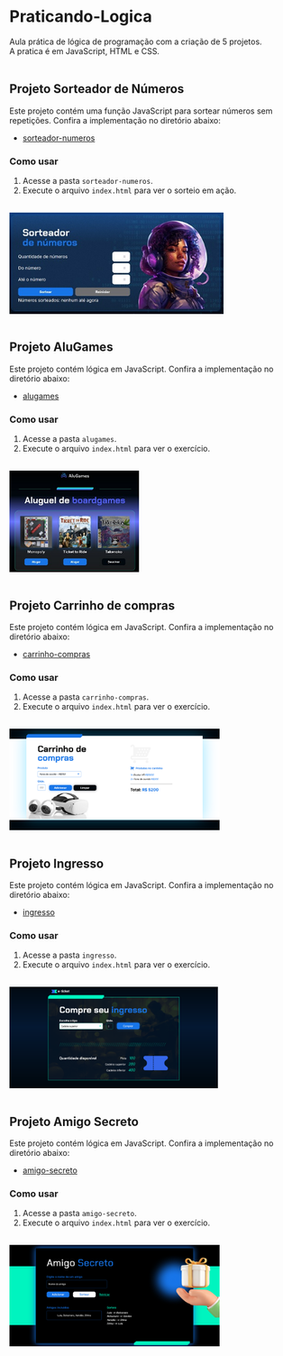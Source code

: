 # Praticando-Logica
Aula prática de lógica de programação com a criação de 5 projetos. <br>
A pratica é em JavaScript, HTML e CSS.<br><br>



## Projeto Sorteador de Números

Este projeto contém uma função JavaScript para sortear números sem repetições. Confira a implementação no diretório abaixo:

- [sorteador-numeros](./sorteador-numeros/)

### Como usar
1. Acesse a pasta `sorteador-numeros`.
2. Execute o arquivo `index.html` para ver o sorteio em ação.
<br>
<img align="center" src="./sorteador-numeros/img/capa.jpg" height="180">


</br>
</br>


## Projeto AluGames

Este projeto contém lógica em JavaScript. Confira a implementação no diretório abaixo:

- [alugames](./alugames/)

### Como usar
1. Acesse a pasta `alugames`.
2. Execute o arquivo `index.html` para ver o exercício.
</br>
<img align="center" src="./alugames/img/capa.jpg" height="180">


</br>
</br>

## Projeto Carrinho de compras

Este projeto contém lógica em JavaScript. Confira a implementação no diretório abaixo:

- [carrinho-compras](./carrinho-compras/)

### Como usar
1. Acesse a pasta `carrinho-compras`.
2. Execute o arquivo `index.html` para ver o exercício.
</br>
<img align="center" src="./carrinho-compras/assets/Carrinho de compras.png" height="180">


</br>
</br>

## Projeto Ingresso

Este projeto contém lógica em JavaScript. Confira a implementação no diretório abaixo:

- [ingresso](./ingresso/)

### Como usar
1. Acesse a pasta `ingresso`.
2. Execute o arquivo `index.html` para ver o exercício.
</br>
<img align="center" src="./ingresso/assets/e-Ticket.png" height="180">


</br>
</br>

## Projeto Amigo Secreto

Este projeto contém lógica em JavaScript. Confira a implementação no diretório abaixo:

- [amigo-secreto](./amigo-secreto/)

### Como usar
1. Acesse a pasta `amigo-secreto`.
2. Execute o arquivo `index.html` para ver o exercício.
</br>
<img align="center" src="./amigo-secreto/assets/Amigo Secreto.png" height="180">

</br>
</br>